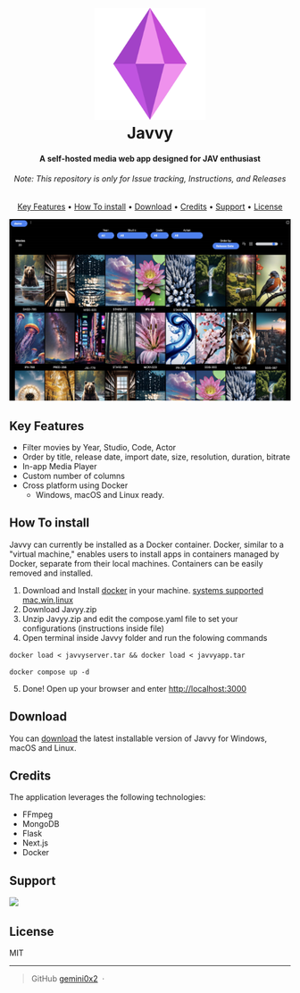 <h1 align="center">
  <br>
  <a href="http://www.amitmerchant.com/electron-markdownify"><img src="https://raw.githubusercontent.com/gemini0x2/Javvy/main/icon.png" alt="Markdownify" width="200"></a>
  <br>
  Javvy
  <br>
</h1>

<h4 align="center">A self-hosted media web app designed for JAV enthusiast</h4>
<h6 align="center">Note: This repository is only for Issue tracking, Instructions, and Releases</h6>

<p align="center">
  <a href="#key-features">Key Features</a> •
  <a href="#how-to-install">How To install</a> •
  <a href="#download">Download</a> •
  <a href="#credits">Credits</a> •
  <a href="#support">Support</a> •
  <a href="#license">License</a>
</p>

![screenshot](https://raw.githubusercontent.com/gemini0x2/Javvy/main/screenshot.jpg)

## Key Features

* Filter movies by Year, Studio, Code, Actor
* Order by title, release date, import date, size, resolution, duration, bitrate
* In-app Media Player
* Custom number of columns
* Cross platform using Docker
  - Windows, macOS and Linux ready.

## How To install

Javvy can currently be installed as a Docker container. Docker, similar to a "virtual machine," enables users to install apps in containers managed by Docker, separate from their local machines. Containers can be easily removed and installed.

1. Download and Install [docker](https://www.docker.com/products/docker-desktop/) in your machine. [systems supported mac,win,linux](https://docs.docker.com/get-docker/#supported-platforms)
2. Download Javyy.zip
3. Unzip Javyy.zip and edit the compose.yaml file to set your configurations (instructions inside file)
4. Open terminal inside Javvy folder and run the folowing commands
```shell
docker load < javvyserver.tar && docker load < javvyapp.tar
```
```shell
docker compose up -d
```
5. Done! Open up your browser and enter [http://localhost:3000](http://localhost:3000)

## Download

You can [download](https://github.com/gemini0x2/Javvy/releases/tag/v0.1.0-alpha) the latest installable version of Javvy for Windows, macOS and Linux.

## Credits

The application leverages the following technologies:
- FFmpeg
- MongoDB
- Flask
- Next.js
- Docker

## Support

<a href="patreon.com/user?u=104827587">
	<img src="https://c5.patreon.com/external/logo/become_a_patron_button@2x.png" width="160">
</a>

## License

MIT

---

> GitHub [gemini0x2](https://github.com/gemini0x2) &nbsp;&middot;&nbsp;

